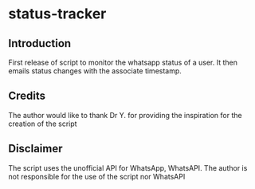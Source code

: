 status-tracker
==============

Introduction
------------

First release of script to monitor the whatsapp status of a user. It then emails status changes with the associate timestamp.

Credits
-------

The author would like to thank Dr Y.  for providing the inspiration for the creation of the script

Disclaimer
----------

The script uses the unofficial API for WhatsApp, WhatsAPI. The author is not  responsible for the use of the script nor WhatsAPI
